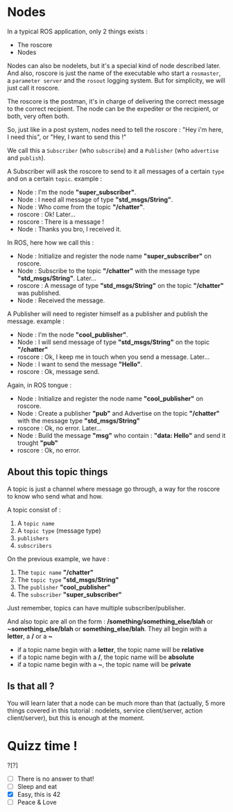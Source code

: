 # Nodes

In a typical ROS application, only 2 things exists : 

- The roscore
- Nodes

Nodes can also be nodelets, but it's a special kind of node described later. And also, roscore is just the name of the executable who start a `rosmaster`, a `parameter server` and the `rosout` logging system. But for simplicity, we will just call it roscore.

The roscore is the postman, it's in charge of delivering the correct message to the correct recipient. The node can be the expediter or the recipient, or both, very often both.

So, just like in a post system, nodes need to tell the roscore : "Hey i'm here, I need this", or "Hey, I want to send this !"

We call this a `Subscriber` (who `subscribe`) and a `Publisher` (who `advertise` and `publish`). 

A Subscriber will ask the roscore to send to it all messages of a certain `type` and on a certain `topic`. example : 
- Node :  I'm the node **"super_subscriber"**.
- Node :  I need all message of type **"std_msgs/String"**.
- Node :  Who come from the topic **"/chatter"**.
- roscore : Ok!
Later...
- roscore : There is a message !
- Node : Thanks you bro, I received it.

In ROS, here how we call this  :
- Node : Initialize and register the node name **"super_subscriber"** on roscore.
- Node : Subscribe to the topic **"/chatter"** with the message type **"std_msgs/String"**.
Later... 
- roscore : A message of type **"std_msgs/String"** on the topic **"/chatter"** was published.
- Node : Received the message.


A Publisher will need to register himself as a publisher and publish the message. example : 
- Node : I'm the node **"cool_publisher"**.
- Node : I will send message of type **"std_msgs/String"** on the topic **"/chatter"**
- roscore : Ok, I keep me in touch when you send a message.
Later...
- Node : I want to send the message **"Hello"**.
- roscore : Ok, message send.

Again, in ROS tongue : 
- Node : Initialize and register the node name **"cool_publisher"** on roscore.
- Node : Create a publisher **"pub"** and Advertise on the topic **"/chatter"** with the message type **"std_msgs/String"**
- roscore : Ok, no error.
Later...
- Node : Build the message **"msg"** who contain : **"data: Hello"** and send it trought **"pub"**
- roscore : Ok, no error.

## About this topic things

A topic is just a channel where message go through, a way for the roscore to know who send what and how.

A topic consist of : 

1. A `topic name`
2. A `topic type` (message type)
3. `publishers`
4. `subscribers`

On the previous example, we have : 

1. The `topic name` **"/chatter"**
2. The `topic type` **"std_msgs/String"**
3. The `publisher` **"cool_publisher"**
4. The `subscriber` **"super_subscriber"**

Just remember, topics can have multiple subscriber/publisher.

And also topic are all on the form : **/something/something_else/blah** or **~something_else/blah** or **something_else/blah**.
They all begin with a **letter**, a **/** or a **~**

- if a topic name begin with a **letter**, the topic name will be **relative**
- if a topic name begin with a **/**, the topic name will be **absolute**
- if a topic name begin with a **~**, the topic name will be **private**



## Is that all ?

You will learn later that a node can be much more than that (actually, 5 more things covered in this tutorial : nodelets, service client/server, action client/server), but this is enough at the moment. 

# Quizz time !

?[?]
-[ ] There is no answer to that!
-[ ] Sleep and eat
-[x] Easy, this is 42
-[ ] Peace & Love

